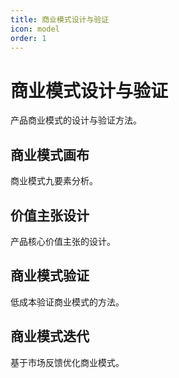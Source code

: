 ```yaml
---
title: 商业模式设计与验证
icon: model
order: 1
---
```


# 商业模式设计与验证

产品商业模式的设计与验证方法。

## 商业模式画布

商业模式九要素分析。

## 价值主张设计

产品核心价值主张的设计。

## 商业模式验证

低成本验证商业模式的方法。

## 商业模式迭代

基于市场反馈优化商业模式。

